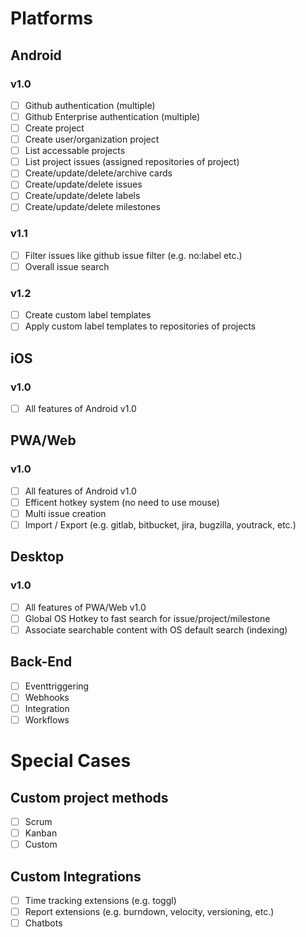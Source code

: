 
# Platforms

## Android

### v1.0

- [ ] Github authentication (multiple)
- [ ] Github Enterprise authentication (multiple)
- [ ] Create project
- [ ] Create user/organization project
- [ ] List accessable projects
- [ ] List project issues (assigned repositories of project)
- [ ] Create/update/delete/archive cards
- [ ] Create/update/delete issues
- [ ] Create/update/delete labels
- [ ] Create/update/delete milestones

### v1.1

- [ ] Filter issues like github issue filter (e.g. no:label etc.)
- [ ] Overall issue search

### v1.2

- [ ] Create custom label templates
- [ ] Apply custom label templates to repositories of projects

## iOS

### v1.0

- [ ] All features of Android v1.0

## PWA/Web

### v1.0

- [ ] All features of Android v1.0
- [ ] Efficent hotkey system (no need to use mouse)
- [ ] Multi issue creation
- [ ] Import / Export (e.g. gitlab, bitbucket, jira, bugzilla, youtrack, etc.)

## Desktop

### v1.0

- [ ] All features of PWA/Web v1.0
- [ ] Global OS Hotkey to fast search for issue/project/milestone
- [ ] Associate searchable content with OS default search (indexing)

## Back-End

- [ ] Eventtriggering
- [ ] Webhooks
- [ ] Integration
- [ ] Workflows

# Special Cases

## Custom project methods

- [ ] Scrum
- [ ] Kanban
- [ ] Custom

## Custom Integrations

- [ ] Time tracking extensions (e.g. toggl)
- [ ] Report extensions (e.g. burndown, velocity, versioning, etc.)
- [ ] Chatbots
